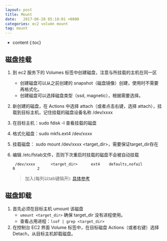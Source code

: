 ```yaml
---
layout: post
title: Mount
date:   2017-06-28 05:18:01 +0800
categories: ec2 volumn mount
tag: mount
---
```


* content
{:toc}


## 磁盘挂载

1. 到 ec2 服务下的 Volumes 标签中创建磁盘，注意与所挂载的主机在同一区
    * 创建磁盘可以从之前创建的 snapshot（磁盘镜像）创建，使用时不需要再格式化。
    * 创建磁盘可以选择磁盘类型（ssd, magnetic），根据需要选择。
2. 新创建的磁盘，在 Actions 中选择 attach（或者点击右键，选择 attach），挂载到目标主机，记住挂载的磁盘设备名称 /dev/xxxx
3. 在目标主机：sudo fdisk -l 查看挂载的磁盘
4. 格式化磁盘：sudo mkfs.ext4 /dev/xxxx
5. 挂载磁盘： sudo mount /dev/xxxx <target_dir>，需要保证target_dir存在
6. 编辑 /etc/fstab文件，否则下次重启时挂载的磁盘不会被自动挂载

    ```
     /dev/xxxx       <target_dir>      ext4    defaults,nofail         0          2
    ```
    > 加入(每列以tab键隔开):
    > [具体参考](http://docs.aws.amazon.com/AWSEC2/latest/UserGuide/ebs-using-volumes.html)

## 磁盘卸载

1. 首先必须在目标主机 umount 该磁盘
    * `umount <target_dir>` 确保 target_dir 没有进程使用。
    * 查看占用进程：`lsof | grep <target_dir>`
2. 在控制台 EC2 界面 Volume 标签中，在目标磁盘 Actions（或者右键）选择 Detach，从目标主机卸载磁盘。

[jekyll]:      http://jekyllrb.com
[jekyll-gh]:   https://github.com/jekyll/jekyll
[jekyll-help]: https://github.com/jekyll/jekyll-help

